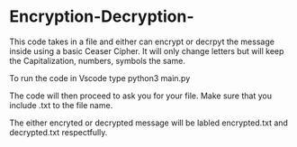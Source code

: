 # Encryption-Decryption-

This code takes in a file and either can encrypt or decrpyt the message inside using a basic Ceaser Cipher. It will only change letters but will keep the Capitalization, numbers, symbols the same. 

To run the code in Vscode type
python3 main.py

The code will then proceed to ask you for your file. Make sure that you include .txt to the file name. 

The either encryted or decrypted message will be labled encrypted.txt and decrypted.txt respectfully. 

